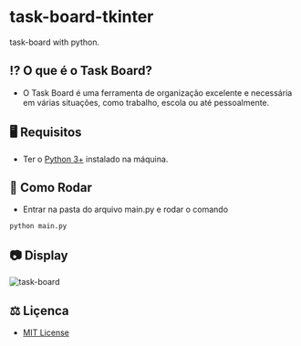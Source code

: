 # task-board-tkinter


task-board with python.


## ⁉ O que é o Task Board?

- O Task Board é uma ferramenta de organização excelente e necessária em várias situações, como trabalho, escola ou até pessoalmente.


## 🖥 Requisitos

- Ter o [Python 3+](http://www.python.org/) instalado na máquina.

## 🎡 Como Rodar

- Entrar na pasta do arquivo main.py e rodar o comando 
```
python main.py
```

## 📷 Display

![task-board](https://github.com/luisassmann/task-board-tkinter/blob/master/src/images/task-board.png?raw=true)

## ⚖ Liçenca

- [MIT License](https://github.com/luisassmann/scrum-tkinter/blob/master/LICENSE?raw=True)

